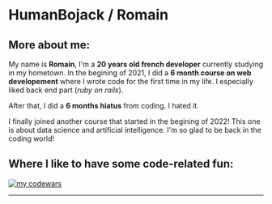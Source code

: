 # HumanBojack / Romain
## More about me:
My name is **Romain**, I'm a **20 years old french developer** currently studying in my hometown.
In the begining of 2021, I did a **6 month course on web developement** where I wrote code for the first time in my life. I especially liked back end part (*ruby on rails*).

After that, I did a **6 months hiatus** from coding. I hated it.

I finally joined another course that started in the begining of 2022! This one is about data science and artificial intelligence. I'm so glad to be back in the coding world!

## Where I like to have some code-related fun:
[![my codewars](https://www.codewars.com/users/HumanBojack/badges/small)](https://www.codewars.com/users/HumanBojack)
***
